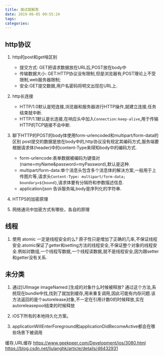 ```yaml
---
title: 面试题解答
date: 2019-06-05 09:55:24
tags:
categories:
---
```

## http协议

1. http的post和get啥区别
    * 提交方式:
    GET把请求数据放在URL后,POST放在body中
    * 传输数据大小:
    GET:HTTP协议没有限制,但是浏览器有;POST理论上不受限制,web服务器限制;
    * 安全:GET提交数据,用户名密码将明文出现在URL上.

2. http长连接
    * HTTP/1.0默认是短连接,浏览器和服务器进行HTTP操作,就建立连接,任务结束就中断.
    * HTTP/1.1默认是长连接,在响应头中加入`Connection:keep-alive`,用于传输HTTP的TCP链接不会中断.

3. 聊下HTTP的POST的body体使用form-urlencoded和multipart/form-data的区别
    post提交的数据是放在body中的,http协议没有规定其编码方式,服务端要根据请求体(header)中的content-Type来得知body中的编码方式.
    * form-urlencode:表单数据被编码为键值对(name=myName&password=myPassword),默认是这种.
    * multipart/form-data:单个消息头包含多个消息体的解决方案,一般用于上传图片等,请求头`Content-Type: multipart/form-data; boundary=${bound}`,请求体要有分隔符和参数描述信息.
    * application/json 告诉服务端,body是序列化的字符串.

4. HTTPS的加密原理
5. 网络通讯中加密方式有哪些，各自的原理

## 线程

1. 使用 atomic 一定是线程安全的么?
原子性只是增加了正确的几率,不保证线程安全.atomic保证了getter和setting方法的线程安全,不保证整个对象的线程安全.例如对数组,一个线程写数据,一个线程读数据,就不是线程安全,因为跟setter和getter没有关系.

## 未分类

1. 通过[UIImage imageNamed:]生成的对象什么时候被释放?
通过这个方法,系统现在bundle中找,找到了就加到缓存,用来重复调用,因此可能有内存问题.该方法返回的是个autorelease对象,不一定在引用计数0的时候释放,实在autoreleasepool结束的时候释放

2. iOS下所有的本地持久化方案。
3. applicationWillEnterForeground和applicationDidBecomeActive都会在哪些场景下被调用

缓存,URL缓存
https://www.geekpeer.com/Development/ios/3080.html
https://blog.csdn.net/liulanghk/article/details/46432931